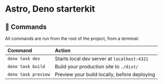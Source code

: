 # Astro, Deno starterkit

## 🧞 Commands

All commands are run from the root of the project, from a terminal:

| Command                   | Action                                             |
| :------------------------ | :------------------------------------------------- |
| `deno task dev`             | Starts local dev server at `localhost:4321`      |
| `deno task build`           | Build your production site to `./dist/`          |
| `deno task preview`         | Preview your build locally, before deploying     |
